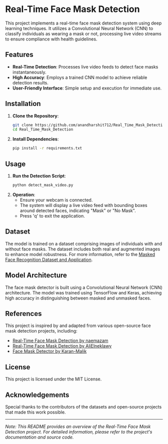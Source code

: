 
# Real-Time Face Mask Detection

This project implements a real-time face mask detection system using deep learning techniques. 
It utilizes a Convolutional Neural Network (CNN) to classify individuals as wearing a mask or not, processing live video streams to ensure compliance with health guidelines.

## Features

- **Real-Time Detection**: Processes live video feeds to detect face masks instantaneously.
- **High Accuracy**: Employs a trained CNN model to achieve reliable detection results.
- **User-Friendly Interface**: Simple setup and execution for immediate use.

## Installation

1. **Clone the Repository**:
   ```bash
   git clone https://github.com/anandharshit712/Real_Time_Mask_Detection.git
   cd Real_Time_Mask_Detection
   ```
2. **Install Dependencies**:
   ```bash
   pip install -r requirements.txt
   ```

## Usage

1. **Run the Detection Script**:
   ```bash
   python detect_mask_video.py
   ```
2. **Operation**:
   - Ensure your webcam is connected.
   - The system will display a live video feed with bounding boxes around detected faces, indicating "Mask" or "No Mask".
   - Press 'q' to exit the application.

## Dataset

The model is trained on a dataset comprising images of individuals with and without face masks. 
The dataset includes both real and augmented images to enhance model robustness. 
For more information, refer to the [Masked Face Recognition Dataset and Application](https://arxiv.org/abs/2003.09093).

## Model Architecture

The face mask detector is built using a Convolutional Neural Network (CNN) architecture. 
The model was trained using TensorFlow and Keras, achieving high accuracy in distinguishing between masked and unmasked faces.

## References

This project is inspired by and adapted from various open-source face mask detection projects, including:

- [Real-Time Face Mask Detection by naemazam](https://github.com/naemazam/Real-Time-Face-Mask-Detection)
- [Real-Time Face Mask Detection by AliElneklawy](https://github.com/AliElneklawy/real-time-face-mask-detection)
- [Face Mask Detector by Karan-Malik](https://github.com/Karan-Malik/FaceMaskDetector)

## License

This project is licensed under the MIT License.

## Acknowledgements

Special thanks to the contributors of the datasets and open-source projects that made this work possible.

---

*Note: This README provides an overview of the Real-Time Face Mask Detection project. For detailed information, please refer to the project's documentation and source code.*
